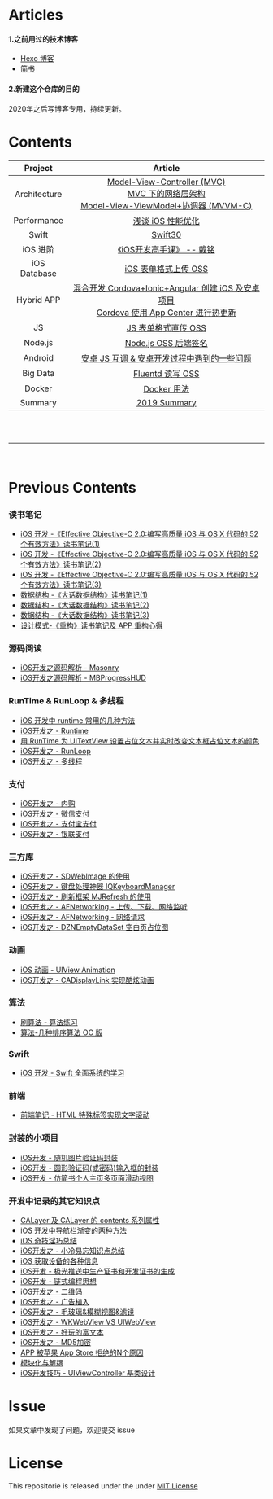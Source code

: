 # Articles

#### 1.之前用过的技术博客

- [Hexo 博客](https://liuzhongning.github.io)
- [简书](https://www.jianshu.com/u/4f54fbd2ea5f)

#### 2.新建这个仓库的目的

2020年之后写博客专用，持续更新。

# Contents

| Project | Article |
|:-------:|:-------:|
| Architecture | [Model-View-Controller (MVC)](https://github.com/liuzhongning/Articles/blob/master/contents/Model-View-Controller%20(MVC).md) <br> [MVC 下的网络层架构](https://github.com/liuzhongning/Articles/blob/master/contents/MVC%20下的网络层架构.md) <br> [Model-View-ViewModel+协调器 (MVVM-C)](https://github.com/liuzhongning/Articles/blob/master/contents/Model-View-ViewModel%2B协调器%20(MVVM-C).md)|
| Performance | [浅谈 iOS 性能优化](https://github.com/liuzhongning/Articles/blob/master/contents/浅谈%20iOS%20性能优化.md)|
| Swift | [Swift30](https://github.com/liuzhongning/Swift30)|
| iOS 进阶 | [《iOS开发高手课》 -- 戴铭](https://github.com/liuzhongning/Articles/blob/master/contents/study_ming.md)|
| iOS Database | [iOS 表单格式上传 OSS](https://github.com/liuzhongning/Articles/blob/master/contents/iOS%20表单格式上传%20OSS.md)|
| Hybrid APP | [混合开发 Cordova+Ionic+Angular 创建 iOS 及安卓项目](https://github.com/liuzhongning/Articles/blob/master/contents/混合开发%20Cordova%2BIonic%2BAngular%20创建%20iOS%20及安卓项目.md) <br> [Cordova 使用 App Center 进行热更新](https://github.com/liuzhongning/Articles/blob/master/contents/Cordova%20使用%20App%20Center%20进行热更新.md) |
| JS| [JS 表单格式直传 OSS](https://github.com/liuzhongning/Articles/blob/master/contents/JS%20表单格式直传%20OSS.md)|
| Node.js | [Node.js OSS 后端签名](https://github.com/liuzhongning/Articles/blob/master/contents/Node.js%20OSS%20后端签名.md)|
| Android | [安卓 JS 互调 & 安卓开发过程中遇到的一些问题](https://github.com/liuzhongning/Articles/blob/master/contents/安卓%20JS%20互调%20%26%20安卓开发过程中遇到的一些问题.md)|
| Big Data | [Fluentd 读写 OSS](https://github.com/liuzhongning/Articles/blob/master/contents/Fluentd%20读写%20OSS.md)|
| Docker | [Docker 用法](https://github.com/liuzhongning/Articles/blob/master/contents/Docker%20用法.md)|
| Summary | [2019 Summary](https://github.com/liuzhongning/Articles/blob/master/contents/2019年终总结.md)|

<br>
<br>

---

<br>

# Previous Contents

### 读书笔记
- [iOS 开发 -《Effective Objective-C 2.0:编写高质量 iOS 与 OS X 代码的 52 个有效方法》读书笔记(1)](https://github.com/liuzhongning/Articles/blob/master/contents/previousContents/《Effective%20编写高质量%20iOS%20与%20OS%20X%20代码的%2052%20个有效方法》读书笔记(1).md)
- [iOS 开发 -《Effective Objective-C 2.0:编写高质量 iOS 与 OS X 代码的 52 个有效方法》读书笔记(2)](https://github.com/liuzhongning/Articles/blob/master/contents/previousContents/《Effective%20编写高质量%20iOS%20与%20OS%20X%20代码的%2052%20个有效方法》读书笔记(2).md)
- [iOS 开发 -《Effective Objective-C 2.0:编写高质量 iOS 与 OS X 代码的 52 个有效方法》读书笔记(3)](https://github.com/liuzhongning/Articles/blob/master/contents/previousContents/《Effective%20编写高质量%20iOS%20与%20OS%20X%20代码的%2052%20个有效方法》读书笔记(3).md)
- [数据结构 -《大话数据结构》读书笔记(1)](https://github.com/liuzhongning/Articles/blob/master/contents/previousContents/数据结构%20-《大话数据结构》读书笔记(1).md)
- [数据结构 -《大话数据结构》读书笔记(2)](https://github.com/liuzhongning/Articles/blob/master/contents/previousContents/数据结构%20-《大话数据结构》读书笔记(2).md)
- [数据结构 -《大话数据结构》读书笔记(3)](https://github.com/liuzhongning/Articles/blob/master/contents/previousContents/数据结构%20-《大话数据结构》读书笔记(3).md)
- [设计模式-《重构》读书笔记及 APP 重构心得](https://github.com/liuzhongning/Articles/blob/master/contents/previousContents/设计模式-《重构》读书笔记及%20APP%20重构心得.md)

### 源码阅读
- [iOS开发之源码解析 - Masonry](https://github.com/liuzhongning/Articles/blob/master/contents/previousContents/iOS开发之源码解析%20-%20Masonry.md)
- [iOS开发之源码解析 - MBProgressHUD](https://github.com/liuzhongning/Articles/blob/master/contents/previousContents/iOS开发之源码解析%20-%20MBProgressHUD.md)

### RunTime & RunLoop & 多线程
- [iOS 开发中 runtime 常用的几种方法](https://github.com/liuzhongning/Articles/blob/master/contents/previousContents/iOS%20开发中%20runtime%20常用的几种方法.md)
- [iOS开发之 - Runtime](https://github.com/liuzhongning/Articles/blob/master/contents/previousContents/iOS开发之%20-%20Runtime.md)
- [用 RunTime 为 UITextView 设置占位文本并实时改变文本框占位文本的颜色](https://github.com/liuzhongning/Articles/blob/master/contents/previousContents/用%20RunTime%20为%20UITextView%20设置占位文本并实时改变文本框占位文本的颜色.md)
- [iOS开发之 - RunLoop](https://github.com/liuzhongning/Articles/blob/master/contents/previousContents/iOS开发之%20-%20RunLoop.md)
- [iOS开发之 - 多线程](https://github.com/liuzhongning/Articles/blob/master/contents/previousContents/iOS开发之%20-%20多线程.md)

### 支付
- [iOS开发之 - 内购](https://github.com/liuzhongning/Articles/blob/master/contents/previousContents/iOS开发之%20-%20内购.md)
- [iOS开发之 - 微信支付](https://github.com/liuzhongning/Articles/blob/master/contents/previousContents/iOS开发之%20-%20微信支付.md)
- [iOS开发之 - 支付宝支付](https://github.com/liuzhongning/Articles/blob/master/contents/previousContents/iOS开发之%20-%20支付宝支付.md)
- [iOS开发之 - 银联支付](https://github.com/liuzhongning/Articles/blob/master/contents/previousContents/iOS开发之%20-%20银联支付.md)

### 三方库
- [iOS开发之 - SDWebImage 的使用](https://github.com/liuzhongning/Articles/blob/master/contents/previousContents/iOS开发之%20-%20SDWebImage%20的使用.md)
- [iOS开发之 - 键盘处理神器 IQKeyboardManager](https://github.com/liuzhongning/Articles/blob/master/contents/previousContents/iOS开发之%20-%20键盘处理神器%20IQKeyboardManager.md)
- [iOS开发之 - 刷新框架 MJRefresh 的使用](https://github.com/liuzhongning/Articles/blob/master/contents/previousContents/iOS开发之%20-%20刷新框架%20MJRefresh%20的使用.md)
- [iOS开发之 - AFNetworking - 上传、下载、网络监听](https://github.com/liuzhongning/Articles/blob/master/contents/previousContents/iOS开发之%20-%20AFNetworking%20-%20上传、下载、网络监听.md)
- [iOS开发之 - AFNetworking - 网络请求](https://github.com/liuzhongning/Articles/blob/master/contents/previousContents/iOS开发之%20-%20AFNetworking%20-%20网络请求.md)
- [iOS开发之 - DZNEmptyDataSet 空白页占位图](https://github.com/liuzhongning/Articles/blob/master/contents/previousContents/iOS开发之%20-%20DZNEmptyDataSet%20空白页占位图.md)

### 动画
- [iOS 动画 - UIView Animation](https://github.com/liuzhongning/Articles/blob/master/contents/previousContents/iOS%20动画%20-%20UIView%20Animation.md)
- [iOS开发之 - CADisplayLink 实现酷炫动画](https://github.com/liuzhongning/Articles/blob/master/contents/previousContents/iOS开发之%20-%20CADisplayLink%20实现酷炫动画.md)

### 算法
- [刷算法 - 算法练习](https://github.com/liuzhongning/Articles/blob/master/contents/previousContents/刷算法%20-%20算法练习.md)
- [算法-几种排序算法 OC 版](https://github.com/liuzhongning/Articles/blob/master/contents/previousContents/算法-几种排序算法%20OC%20版.md)

### Swift
- [iOS 开发 - Swift 全面系统的学习](https://github.com/liuzhongning/Articles/blob/master/contents/previousContents/iOS%20开发%20-%20Swift%20全面系统的学习.md)

### 前端
- [前端笔记 - HTML 特殊标签实现文字滚动](https://github.com/liuzhongning/Articles/blob/master/contents/previousContents/%20前端笔记%20-%20HTML%20特殊标签实现文字滚动.md)

### 封装的小项目
- [iOS开发 - 随机图片验证码封装](https://github.com/liuzhongning/Articles/blob/master/contents/previousContents/iOS开发%20-%20随机图片验证码封装.md)
- [iOS开发 - 圆形验证码(或密码)输入框的封装](https://github.com/liuzhongning/Articles/blob/master/contents/previousContents/iOS开发%20-%20圆形验证码(或密码)输入框的封装.md)
- [iOS开发 - 仿简书个人主页多页面滑动视图](https://github.com/liuzhongning/Articles/blob/master/contents/previousContents/iOS开发%20-%20仿简书个人主页多页面滑动视图.md)

### 开发中记录的其它知识点

- [CALayer 及 CALayer 的 contents 系列属性](https://github.com/liuzhongning/Articles/blob/master/contents/previousContents/CALayer%20及%20CALayer%20的%20contents%20系列属性.md)
- [iOS 开发中导航栏渐变的两种方法](https://github.com/liuzhongning/Articles/blob/master/contents/previousContents/iOS%20开发中导航栏渐变的两种方法.md)
- [iOS 奇技淫巧总结](https://github.com/liuzhongning/Articles/blob/master/contents/previousContents/iOS%20奇技淫巧总结.md)
- [iOS开发之 - 小冷易忘知识点总结](https://github.com/liuzhongning/Articles/blob/master/contents/previousContents/iOS开发之%20-%20小冷易忘知识点总结.md)
- [iOS 获取设备的各种信息](https://github.com/liuzhongning/Articles/blob/master/contents/previousContents/iOS%20获取设备的各种信息.md)
- [iOS开发 - 极光推送中生产证书和开发证书的生成](https://github.com/liuzhongning/Articles/blob/master/contents/previousContents/iOS开发%20-%20极光推送中生产证书和开发证书的生成.md)
- [iOS开发 - 链式编程思想](https://github.com/liuzhongning/Articles/blob/master/contents/previousContents/iOS开发%20-%20链式编程思想.md)
- [iOS开发之 - 二维码](https://github.com/liuzhongning/Articles/blob/master/contents/previousContents/iOS开发之%20-%20二维码.md)
- [iOS开发之 - 广告植入](https://github.com/liuzhongning/Articles/blob/master/contents/previousContents/iOS开发之%20-%20广告植入.md)
- [iOS开发之 - 毛玻璃&模糊视图&滤镜](https://github.com/liuzhongning/Articles/blob/master/contents/previousContents/iOS开发之%20-%20毛玻璃%26模糊视图%26滤镜.md)
- [iOS开发之 - WKWebView VS UIWebView](https://github.com/liuzhongning/Articles/blob/master/contents/previousContents/iOS开发之%20-%20WKWebView%20VS%20UIWebView.md)
- [iOS开发之 - 好玩的富文本](https://github.com/liuzhongning/Articles/blob/master/contents/previousContents/iOS开发之%20-%20好玩的富文本.md)
- [iOS开发之 - MD5加密](https://github.com/liuzhongning/Articles/blob/master/contents/previousContents/iOS开发之%20-%20MD5加密.md)
- [APP 被苹果 App Store 拒绝的N个原因](https://github.com/liuzhongning/Articles/blob/master/contents/previousContents/APP%20被苹果%20App%20Store%20拒绝的N个原因.md)
- [模块化与解耦](https://github.com/liuzhongning/Articles/blob/master/contents/previousContents/模块化与解耦.md)
- [iOS开发技巧 - UIViewController 基类设计](https://github.com/liuzhongning/Articles/blob/master/contents/previousContents/iOS开发技巧%20-%20UIViewController%20基类设计.md)


# Issue

如果文章中发现了问题，欢迎提交 issue

# License

This repositorie is released under the under [MIT License](https://github.com/liuzhongning/Articles/blob/master/LICENSE)
